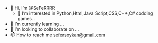 - 👋 Hi, I’m @SeFeRRRR
  - 👀 I’m interested in Python,Html,Java Script,CSS,C++,C# codding games..
- 🌱 I’m currently learning ...
- 💞️ I’m looking to collaborate on ...
- 📫 How to reach me sefersoykan@gmail.com

<!---
SeFeRRRR/SeFeRRRR is a ✨ special ✨ repository because its `README.md` (this file) appears on your GitHub profile.
You can click the Preview link to take a look at your changes.
--->
